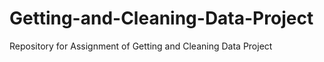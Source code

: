 Getting-and-Cleaning-Data-Project
=================================

Repository for Assignment of Getting and Cleaning Data Project
